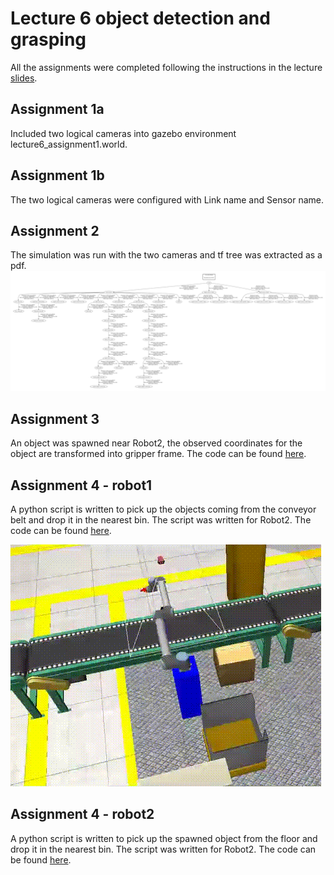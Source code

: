 # Lecture 6 object detection and grasping

All the assignments were completed following the instructions in the lecture [slides](OMTP_LEC_6_OBJECT_DETECTION_AND_GRASPING.pdf).

## Assignment 1a
Included two logical cameras into gazebo environment lecture6_assignment1.world. 

## Assignment 1b
The two logical cameras were configured with Link name and Sensor name.

## Assignment 2
The simulation was run with the two cameras and tf tree was extracted as a pdf.
![Frames](frames.svg)

## Assignment 3
An object was spawned near Robot2, the observed coordinates for the object are transformed into gripper frame. The code can be found [here](scripts/lecture6_assignment3.py).

## Assignment 4 - robot1
A python script is written to pick up the objects coming from the conveyor belt and drop it in the nearest bin. The script was written for Robot2. The code can be found [here](scripts/lecture6_assignment4_robot1.py).

![Robot movement commanded from python](assignment4_r1.gif)
## Assignment 4 - robot2
A python script is written to pick up the spawned object from the floor and drop it in the nearest bin. The script was written for Robot2. The code can be found [here](scripts/lecture6_assignment4_robot2.py).
